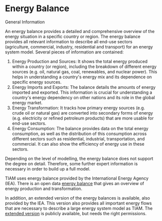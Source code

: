 # Energy Balance

General Information 

An energy balance provides a detailed and comprehensive overview of the energy situation in a specific country or region. The energy balance provides all relevant information to describe all end-use sectors (agriculture, commercial, industry, residential and transport) for an energy system model. Several pieces of information are contained:
1.	Energy Production and Sources: It shows the total energy produced within a country (or region), including the breakdown of different energy sources (e.g. oil, natural gas, coal, renewables, and nuclear power). This helps in understanding a country's energy mix and its dependence on specific energy sources.
2.	Energy Imports and Exports: The balance details the amounts of energy imported and exported. This information is crucial for understanding a country's energy dependency on other nations and its role in the global energy market.
3.	Energy Transformation: It tracks how primary energy sources (e.g. crude oil or natural gas) are converted into secondary forms of energy (e.g. electricity or refined petroleum products) that are more usable for end-use sectors.
4.	Energy Consumption: The balance provides data on the total energy consumption, as well as the distribution of this consumption across different sectors such as residential, industrial, transportation, and commercial. It can also show the efficiency of energy use in these sectors.

Depending on the level of modelling, the energy balance does not support the degree on detail. Therefore, some further expert information is necessary in order to build up a full model.


TIAM uses energy balance provided by the International Energy Agency (IEA). There is an open data [energy balance](https://stats.oecd.org/BrandedView.aspx?oecd_bv_id=enestats-data-en&doi=data-00512-en) that gives an overview of energy production and transformation.

In addition, an extended version of the energy balances is available, also provided by the IEA. This version also provides all important energy flows that are necessary to describe a large energy system model as TIAM. The [extended version](https://www.oecd-ilibrary.org/energy/data/iea-world-energy-statistics-and-balances/extended-world-energy-balances_data-00513-en
) is publicly available, but needs the right permissions.
